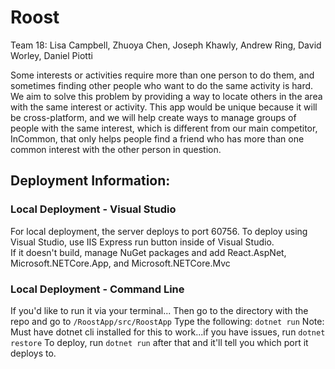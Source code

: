 # Roost
Team 18:  Lisa Campbell, Zhuoya Chen, Joseph Khawly, Andrew Ring, David Worley, Daniel Piotti

Some interests or activities require more than one person to do them, and sometimes finding other people who want to do the same activity is hard.  We aim to solve this problem by providing a way to locate others in the area with the same interest or activity.  This app would be unique because it will be cross-platform, and we will help create ways to manage groups of people with the same interest, which is different from our main competitor, InCommon, that only helps people find a friend who has more than one common interest with the other person in question.

## Deployment Information:
### Local Deployment - Visual Studio
For local deployment, the server deploys to port 60756.  To deploy using Visual Studio, use IIS Express run button inside of Visual Studio.  
If it doesn't build, manage NuGet packages and add React.AspNet, Microsoft.NETCore.App, and Microsoft.NETCore.Mvc
### Local Deployment - Command Line
If you'd like to run it via your terminal...
Then go to the directory with the repo and go to `/RoostApp/src/RoostApp`
Type the following: `dotnet run`
Note:  Must have dotnet cli installed for this to work...if you have issues, run `dotnet restore`
To deploy, run `dotnet run` after that and it'll tell you which port it deploys to.
